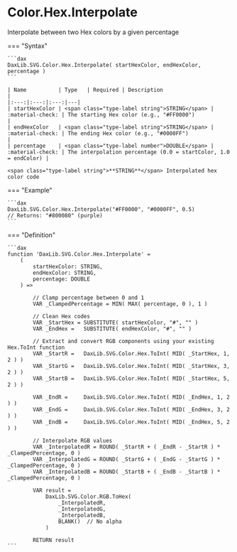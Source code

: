 # Color.Hex.Interpolate

Interpolate between two Hex colors by a given percentage

=== "Syntax"

    ```dax
    DaxLib.SVG.Color.Hex.Interpolate( startHexColor, endHexColor, percentage )
    ```

    | Name          | Type   | Required | Description                                                    |
    |:---:|:---:|:---:|---|
    | startHexColor | <span class="type-label string">STRING</span> | :material-check: | The starting Hex color (e.g., "#FF0000")                     |
    | endHexColor   | <span class="type-label string">STRING</span> | :material-check: | The ending Hex color (e.g., "#0000FF")                       |
    | percentage    | <span class="type-label number">DOUBLE</span> | :material-check: | The interpolation percentage (0.0 = startColor, 1.0 = endColor) |

    <span class="type-label string">**STRING**</span> Interpolated hex color code

=== "Example"

    ```dax
    DaxLib.SVG.Color.Hex.Interpolate("#FF0000", "#0000FF", 0.5)
    // Returns: "#800080" (purple)
    ```

=== "Definition"

    ```dax
    function 'DaxLib.SVG.Color.Hex.Interpolate' =
        (
            startHexColor: STRING,
            endHexColor: STRING,
            percentage: DOUBLE
        ) =>
        
            // Clamp percentage between 0 and 1
            VAR _ClampedPercentage = MIN( MAX( percentage, 0 ), 1 )
        
            // Clean Hex codes
            VAR _StartHex = SUBSTITUTE( startHexColor, "#", "" )
            VAR _EndHex = 	SUBSTITUTE( endHexColor, "#", "" )
        
            // Extract and convert RGB components using your existing Hex.ToInt function
            VAR _StartR = 	DaxLib.SVG.Color.Hex.ToInt( MID( _StartHex, 1, 2 ) )
            VAR _StartG = 	DaxLib.SVG.Color.Hex.ToInt( MID( _StartHex, 3, 2 ) )
            VAR _StartB = 	DaxLib.SVG.Color.Hex.ToInt( MID( _StartHex, 5, 2 ) )
        
            VAR _EndR = 	DaxLib.SVG.Color.Hex.ToInt( MID( _EndHex, 1, 2 ) )
            VAR _EndG = 	DaxLib.SVG.Color.Hex.ToInt( MID( _EndHex, 3, 2 ) )
            VAR _EndB = 	DaxLib.SVG.Color.Hex.ToInt( MID( _EndHex, 5, 2 ) )
        
            // Interpolate RGB values
            VAR _InterpolatedR = ROUND( _StartR + ( _EndR - _StartR ) * _ClampedPercentage, 0 )
            VAR _InterpolatedG = ROUND( _StartG + ( _EndG - _StartG ) * _ClampedPercentage, 0 )
            VAR _InterpolatedB = ROUND( _StartB + ( _EndB - _StartB ) * _ClampedPercentage, 0 )
        
            VAR result =
                DaxLib.SVG.Color.RGB.ToHex(
                    _InterpolatedR,
                    _InterpolatedG,
                    _InterpolatedB,
                    BLANK()  // No alpha
                )
        
            RETURN result
    ```